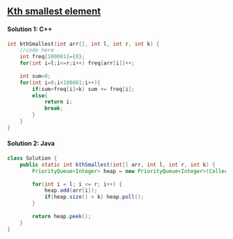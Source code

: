 ## [Kth smallest element](https://practice.geeksforgeeks.org/problems/kth-smallest-element5635/1)

#### Solution 1: C++
```c++
int kthSmallest(int arr[], int l, int r, int k) {
    //code here
    int freq[100001]={0};
    for(int i=l;i<=r;i++) freq[arr[i]]++;
    
    int sum=0;
    for(int i=0;i<100001;i++){
        if(sum+freq[i]<k) sum += freq[i];
        else{
            return i;
            break;
        }
    }
}
```

#### Solution 2: Java
```java
class Solution {
    public static int kthSmallest(int[] arr, int l, int r, int k) {
        PriorityQueue<Integer> heap = new PriorityQueue<Integer>(Collections.reverseOrder());
        
        for(int i = l; i <= r; i++) {
            heap.add(arr[i]);
            if(heap.size() > k) heap.poll();
        }
        
        return heap.peek();
    } 
}
```
